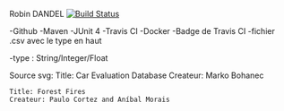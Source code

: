 Robin DANDEL
[![Build Status](https://travis-ci.com/RobinDandel/DataAnalysisLibrary.svg?token=e4mRizEpTxFhvvM9ZN4Z&branch=master)](https://travis-ci.com/RobinDandel/DataAnalysisLibrary)


-Github
-Maven
-JUnit 4
-Travis CI
-Docker
-Badge de Travis CI
-fichier .csv avec le type en haut

-type : String/Integer/Float


Source svg:
    Title: Car Evaluation Database
    Createur: Marko Bohanec

    Title: Forest Fires
    Createur: Paulo Cortez and Aníbal Morais

